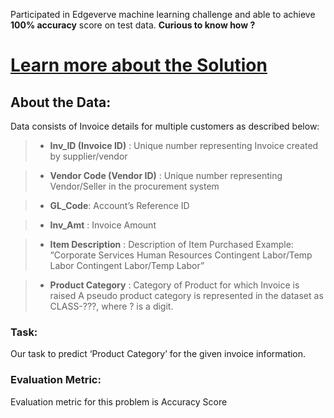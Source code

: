 Participated in Edgeverve machine learning challenge and able to achieve **100% accuracy** score on test data. **Curious to know how ?** 

# [Learn more about the Solution](https://asingleneuron.blogspot.com/2019/07/the-great-india-data-science-challenge.html)


## About the Data:
Data consists of Invoice details for multiple customers as described below:

> * **Inv_ID (Invoice ID)** :  Unique number representing Invoice created by supplier/vendor

> * **Vendor Code (Vendor ID)** : Unique number representing Vendor/Seller in the procurement system

> * **GL_Code**: Account’s Reference ID
	 
> * **Inv_Amt** : Invoice Amount
	
> * **Item Description** : Description of Item Purchased
	Example: “Corporate Services Human Resources Contingent Labor/Temp Labor Contingent Labor/Temp Labor”

> * **Product Category** :  Category of Product for which Invoice is raised
	A pseudo product category is represented in the dataset as CLASS-???, where ? is a digit.

### Task:
Our task to predict ‘Product Category’ for the given invoice information.

### Evaluation Metric:
Evaluation metric for this problem is Accuracy Score

